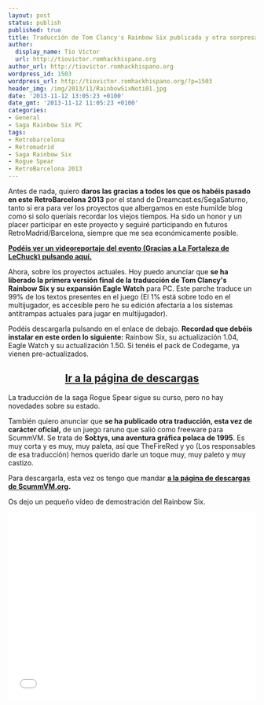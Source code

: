 ```yaml
---
layout: post
status: publish
published: true
title: Traducción de Tom Clancy's Rainbow Six publicada y otra sorpresa
author:
  display_name: Tío Víctor
  url: http://tiovictor.romhackhispano.org
author_url: http://tiovictor.romhackhispano.org
wordpress_id: 1503
wordpress_url: http://tiovictor.romhackhispano.org/?p=1503
header_img: /img/2013/11/RainbowSixNoti01.jpg
date: '2013-11-12 13:05:23 +0100'
date_gmt: '2013-11-12 11:05:23 +0100'
categories:
- General
- Saga Rainbow Six PC
tags:
- Retrobarcelona
- Retromadrid
- Saga Rainbow Six
- Rogue Spear
- RetroBarcelona 2013
---
```

Antes de nada, quiero **daros las gracias a todos los que os habéis pasado en este 
RetroBarcelona 2013** por el stand de Dreamcast.es/SegaSaturno, tanto si era para ver 
los proyectos que albergamos en este humilde blog como si solo queríais recordar los 
viejos tiempos. Ha sido un honor y un placer participar en este proyecto y seguiré 
participando en futuros RetroMadrid/Barcelona, siempre que me sea económicamente posible.

<strong><a href="http://www.youtube.com/watch?v=SQDoPZaQFSY">Podéis ver un videoreportaje 
del evento (Gracias a La Fortaleza de LeChuck) pulsando aquí.</a></strong>

Ahora, sobre los proyectos actuales. Hoy puedo anunciar que **se ha liberado la primera 
versión final de la traducción de Tom Clancy's Rainbow Six y su expansión Eagle Watch** 
para PC. Este parche traduce un 99% de los textos presentes en el juego (El 1% está sobre 
todo en el multijugador, es accesible pero he su edición afectaría a los sistemas 
antitrampas actuales para jugar en multijugador).

Podéis descargarla pulsando en el enlace de debajo. **Recordad que debéis instalar en este 
orden lo siguiente:** Rainbow Six, su actualización 1.04, Eagle Watch y su actualización 
1.50. Si tenéis el pack de Codegame, ya vienen pre-actualizados.  
<h2 style="text-align: center;"><strong><a href="http://tiovictor.romhackhispano.org/saga-rainbow-six-para-pc/descargar/">Ir 
a la página de descargas</a></strong></h2>

La traducción de la saga Rogue Spear sigue su curso, pero no hay novedades sobre su estado.

También quiero anunciar que **se ha publicado otra traducción, esta vez de carácter oficial,** 
de un juego raruno que salió como freeware para ScummVM. Se trata de **SoŁtys, una aventura 
gráfica polaca de 1995**. Es muy corta y es muy, muy paleta, así que TheFireRed y yo 
(Los responsables de esa traducción) hemos querido darle un toque muy, muy paleto y muy 
castizo.

Para descargarla, esta vez os tengo que 
mandar <strong><a href="http://prdownloads.sourceforge.net/scummvm/soltys-es-v1.0.zip?download" target="_blank">a la página de descargas de ScummVM.org</a>.</strong>

Os dejo un pequeño vídeo de demostración del Rainbow Six.

<center><iframe src="//www.youtube.com/embed/tByfu3q1QMc" height="379" width="505" allowfullscreen="" frameborder="0"></iframe></center>
